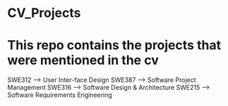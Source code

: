 # CV_Projects

# This repo contains the projects that were mentioned in the cv

SWE312 --> User Inter-face Design
SWE387 --> Software Project Management 
SWE316 --> Software Design & Architecture
SWE215 --> Software Requirements Engineering

